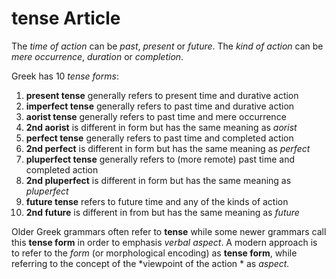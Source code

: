 # tense Article
The *time of action* can be *past*, *present* or *future*. The *kind of action* can be *mere occurrence*, *duration* or *completion*. 

Greek has 10 *tense forms*:

1. **present tense** generally refers to present time and durative action
1. **imperfect tense** generally refers to past time and durative action
1. **aorist tense** generally refers to past time and mere occurrence
1. **2nd aorist** is different in form but has the same meaning as *aorist*
1. **perfect tense** generally refers to past time and completed action
1. **2nd perfect** is different in form but has the same meaning as *perfect*
1. **pluperfect tense** generally refers to (more remote) past time and completed action
1. **2nd pluperfect** is different in form but has the same meaning as *pluperfect*
1. **future tense** refers to future time and any of the kinds of action
1. **2nd future** is different in from but has the same meaning as *future*

Older Greek grammars often refer to **tense** while some newer grammars call this **tense form** in order to emphasis *verbal aspect*. A modern approach is to refer to the *form* (or morphological encoding) as **tense form**, while referring to the concept of the *viewpoint of the action * as *aspect.* 
